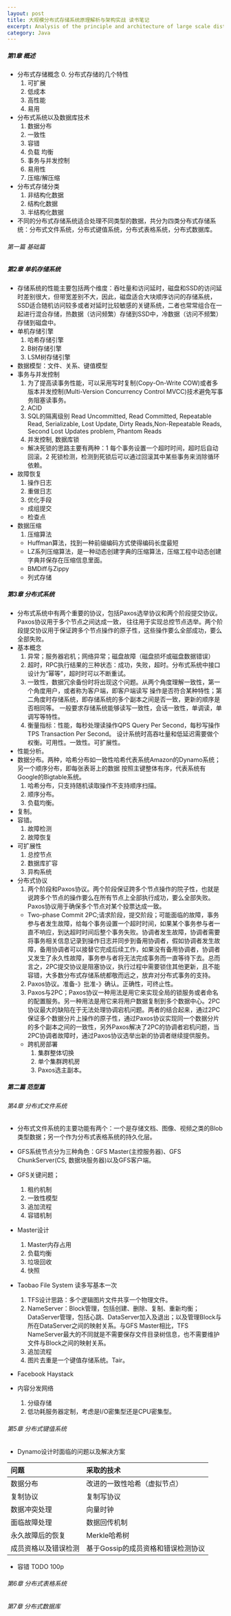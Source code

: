 ```yaml
---
layout: post
title: 大规模分布式存储系统原理解析与架构实战 读书笔记
excerpt: Analysis of the principle and architecture of large scale distributed storage system
category: Java
---
```


##### 第1章  概述

- 分布式存储概念
  0. 分布式存储的几个特性
  1. 可扩展
  2. 低成本
  3. 高性能
  4. 易用
- 分布式系统以及数据库技术
  1. 数据分布
  2. 一致性
  3. 容错
  4. 负载 均衡
  5. 事务与并发控制
  6. 易用性
  7. 压缩/解压缩
- 分布式存储分类
  1. 非结构化数据
  2. 结构化数据
  3. 半结构化数据
- 不同的分布式存储系统适合处理不同类型的数据，共分为四类分布式存储系统：分布式文件系统，分布式键值系统，分布式表格系统，分布式数据库。

###### 第一篇 基础篇

##### 第2章 单机存储系统

- 存储系统的性能主要包括两个维度：吞吐量和访问延时，磁盘和SSD的访问延时差别很大，但带宽差别不大，因此，磁盘适合大块顺序访问的存储系统，SSD适合随机访问较多或者对延时比较敏感的关键系统，二者也常常组合在一起进行混合存储，热数据（访问频繁）存储到SSD中，冷数据（访问不频繁）存储到磁盘中。
- 单机存储引擎
  1. 哈希存储引擎
  2. B树存储引擎
  3. LSM树存储引擎
- 数据模型：文件、关系、键值模型
- 事务与并发控制
  1. 为了提高读事务性能，可以采用写时复制(Copy-On-Write COW)或者多版本并发控制(Multi-Version Concurrency Control MVCC)技术避免写事务阻塞读事务。
  2. ACID
  3. SQL的隔离级别 Read Uncommitted, Read Committed, Repeatable Read, Serializable, Lost Update, Dirty Reads,Non-Repeatable Reads, Second Lost Updates problem, Phantom Reads
  4. 并发控制, 数据库锁
    - 解决死锁的思路主要有两种：1 每个事务设置一个超时时间，超时后自动回滚。2 死锁检测，检测到死锁后可以通过回滚其中某些事务来消除循环依赖。
- 故障恢复
  1. 操作日志
  2. 重做日志
  3. 优化手段
    - 成组提交
    - 检查点
- 数据压缩    
  1. 压缩算法
    - Huffman算法，找到一种前缀编码方式使得编码长度最短
    - LZ系列压缩算法，是一种动态创建字典的压缩算法，压缩工程中动态创建字典并保存在压缩信息里面。
    - BMDiff与Zippy
    - 列式存储

##### 第3章 分布式系统

- 分布式系统中有两个重要的协议，包括Paxos选举协议和两个阶段提交协议。Paxos协议用于多个节点之间达成一致，
  往往用于实现总控节点选举。两个阶段提交协议用于保证跨多个节点操作的原子性，这些操作要么全部成功，要么全部失败。
- 基本概念
  1. 异常；服务器宕机；网络异常；磁盘故障（磁盘损坏或磁盘数据错误）
  2. 超时，RPC执行结果的三种状态：成功，失败，超时。分布式系统中接口设计为“幂等”，超时时可以不断重试。
  3. 一致性，数据冗余备份时将出现这个问题。从两个角度理解一致性，第一个角度用户，或者称为客户端，即客户端读写
  操作是否符合某种特性；第二角度时存储系统，即存储系统的多个副本之间是否一致，更新的顺序是否相同等。
  一般要求存储系统能够读写一致性，会话一致性，单调读，单调写等特性。
  4. 衡量指标：性能，每秒处理读操作QPS Query Per Second，每秒写操作 TPS Transaction Per Second。
  设计系统时高吞吐量和低延迟需要做个权衡。可用性。一致性。可扩展性。
- 性能分析。
- 数据分布。两种，哈希分布如一致性哈希代表系统Amazon的Dynamo系统；另一个顺序分布，即每张表哥上的数据
  按照主键整体有序，代表系统有Google的Bigtable系统。
  1. 哈希分布，只支持随机读取操作不支持顺序扫描。
  2. 顺序分布。
  3. 负载均衡。
- 复制。  
- 容错。
  1. 故障检测
  2. 故障恢复
- 可扩展性
  1. 总控节点
  2. 数据库扩容
  3. 异构系统
- 分布式协议
  1. 两个阶段和Paxos协议。两个阶段保证跨多个节点操作的院子性，也就是说跨多个节点的操作要么在所有节点上全部执行成功，要么全部失败。Paxos协议用于确保多个节点对某个投票达成一致。
    - Two-phase Commit 2PC;请求阶段，提交阶段；可能面临的故障，事务参与者发生故障，给每个事务设置一个超时时间，如果某个事务参与者一直不响应，到达超时时间后整个事务失败。协调者发生故障，协调者需要将事务相关信息记录到操作日志并同步到备用协调者，假如协调者发生故障，备用协调者可以接替它完成后续工作，如果没有备用协调者，协调者又发生了永久性故障，事务参与者将无法完成事务而一直等待下去。总而言之，2PC提交协议是阻塞协议，执行过程中需要锁住其他更新，且不能容错，大多数分布式存储系统都敬而远之，放弃对分布式事务的支持。
    2. Paxos协议。准备-》批准-》确认。正确性，可终止性。
    3. Paxos与2PC；Paxos协议一种用法是用它来实现全局的锁服务或者命名的配置服务。另一种用法是用它来将用户数据复制到多个数据中心。2PC协议最大的缺陷在于无法处理协调宕机问题。两者的结合起来，通过2PC保证多个数据分片上操作的原子性，通过Paxos协议实现同一个数据分片的多个副本之间的一致性，另外Paxos解决了2PC的协调者宕机问题，当2PC协调者故障时，通过Paxos协议选举出新的协调者继续提供服务。
  - 跨机房部署
    1. 集群整体切换
    2. 单个集群跨机房
    3. Paxos选主副本。

##### 第二篇 范型篇

###### 第4章 分布式文件系统

- 分布式文件系统的主要功能有两个：一个是存储文档、图像、视频之类的Blob类型数据；另一个作为分布式表格系统的持久化层。
- GFS系统节点分为三种角色：GFS Master(主控服务器)、GFS ChunkServer(CS, 数据块服务器)以及GFS客户端。
- GFS关键问题；
  1. 租约机制
  2. 一致性模型
  3. 追加流程
  4. 容错机制
- Master设计
  1. Master内存占用
  2. 负载均衡
  3. 垃圾回收
  4. 快照

- Taobao File System  读多写基本一次
  1. TFS设计思路：多个逻辑图片文件共享一个物理文件。
  2. NameServer：Block管理，包括创建、删除、复制、重新均衡；DataServer管理，包括心跳、DataServer加入及退出；以及管理Block与所在DataServer之间的映射关系。与GFS Master相比，TFS
  NameServer最大的不同就是不需要保存文件目录树信息，也不需要维护文件与Block之间的映射关系。
  3. 追加流程
  4. 图片去重是一个键值存储系统。Tair。

- Facebook Haystack
- 内容分发网络
  1. 分级存储
  2. 低功耗服务器定制，考虑是I/O密集型还是CPU密集型。  

###### 第5章 分布式键值系统

- Dynamo设计时面临的问题以及解决方案

问题  | 采取的技术|
:----|:---------|
数据分布|改进的一致性哈希（虚拟节点）|
复制协议|复制写协议|
数据冲突处理|向量时钟|
面临故障处理|数据回传机制|
永久故障后的恢复|Merkle哈希树|
成员资格以及错误检测|基于Gossip的成员资格和错误检测协议|

- 容错
TODO 100p

###### 第6章 分布式表格系统

###### 第7章 分布式数据库
